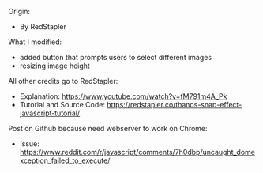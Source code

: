 Origin:
- By RedStapler

What I modified:
- added button that prompts users to select different images
- resizing image height

All other credits go to RedStapler:
- Explanation: https://www.youtube.com/watch?v=fM791m4A_Pk
- Tutorial and Source Code: https://redstapler.co/thanos-snap-effect-javascript-tutorial/

Post on Github because need webserver to work on Chrome:
- Issue: https://www.reddit.com/r/javascript/comments/7h0dbp/uncaught_domexception_failed_to_execute/
